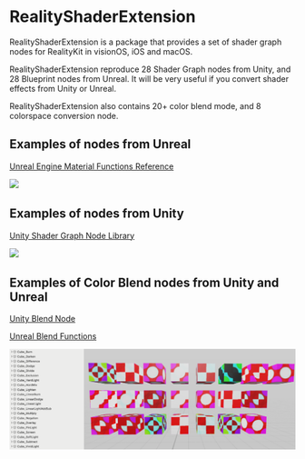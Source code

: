 # RealityShaderExtension
RealityShaderExtension is a package that provides a set of shader graph nodes for RealityKit in visionOS, iOS and macOS. 

RealityShaderExtension reproduce 28 Shader Graph nodes from Unity, and 28 Blueprint nodes from Unreal. It will be very useful if you convert shader effects from Unity or Unreal.

RealityShaderExtension also contains 20+ color blend mode, and 8 colorspace conversion node. 

## Examples of nodes from Unreal

[Unreal Engine Material Functions Reference](https://dev.epicgames.com/documentation/en-us/unreal-engine/unreal-engine-material-functions-reference)

![](./README.assets/UEMaterial.gif)

## Examples of nodes from Unity

[Unity Shader Graph Node Library](https://docs.unity3d.com/Packages/com.unity.shadergraph@12.1/manual/Node-Library.html)

![](./README.assets/UnityMaterial.gif)

## Examples of Color Blend nodes from Unity and Unreal

[Unity Blend Node](https://docs.unity3d.com/Packages/com.unity.shadergraph@12.1/manual/Blend-Node.html)

[Unreal Blend Functions](https://dev.epicgames.com/documentation/en-us/unreal-engine/blend-material-functions-in-unreal-engine)

![](./README.assets/ColorBlendMaterial.png)
